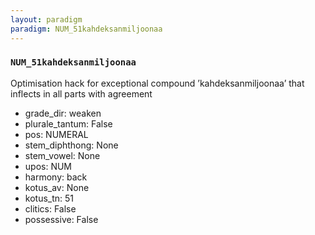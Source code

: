 ```yaml
---
layout: paradigm
paradigm: NUM_51kahdeksanmiljoonaa
---
```

### ` NUM_51kahdeksanmiljoonaa `

Optimisation hack for exceptional compound ’kahdeksanmiljoonaa’ that inflects in all parts with agreement
* grade_dir: weaken
* plurale_tantum: False
* pos: NUMERAL
* stem_diphthong: None
* stem_vowel: None
* upos: NUM
* harmony: back
* kotus_av: None
* kotus_tn: 51
* clitics: False
* possessive: False
